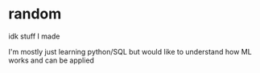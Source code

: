 # random
idk stuff I made

I'm mostly just learning python/SQL but would like to understand how ML works and can be applied 
